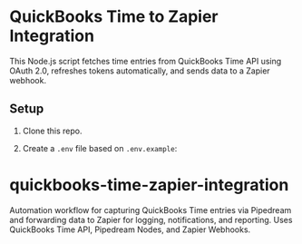 # QuickBooks Time to Zapier Integration

This Node.js script fetches time entries from QuickBooks Time API using OAuth 2.0, refreshes tokens automatically, and sends data to a Zapier webhook.

## Setup

1. Clone this repo.

2. Create a `.env` file based on `.env.example`:

# quickbooks-time-zapier-integration
Automation workflow for capturing QuickBooks Time entries via Pipedream and forwarding data to Zapier for logging, notifications, and reporting. Uses QuickBooks Time API, Pipedream Nodes, and Zapier Webhooks.
